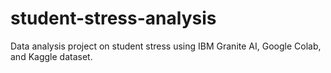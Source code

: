 # student-stress-analysis
Data analysis project on student stress using IBM Granite AI, Google Colab, and Kaggle dataset.
